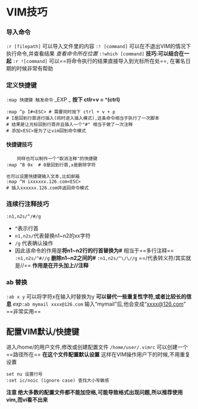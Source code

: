 # VIM技巧

### 导入命令
`:r [filepath]` 可以导入文件里的内容
 `:! [command]`  可以在不退出VIM的情况下执行命令,并查看结果
_查看命令所在位置_  `:!which [command]`
**技巧:可以结合在一起**
`:r ![command]` 可以==将命令执行的结果直接导入到光标所在处==,
在署名日期的时候非常有帮助


###  定义快捷键
`:map 快捷键 触发命令`
_EXP _  **按下 ctlr+v = ^(ctrl)**
```Linux
:map ^p I#<ESC> # 需要同时按下 ctrl + v + p
# I是回到行首进行插入(同时进入插入模式),这条命令相当于执行了一次脚本
# 结果是让光标回到行首并且插入一个"#" 相当于做了一次注释
# 添加<ESC>是为了让vim回到命令模式
```
#### 快捷键技巧

        同样也可以制作一个"取消注释"的快捷键
    :map ^B 0x  # 0是回到行首,x是删除字符       

    也可以设置快捷键输入文本,比如邮箱
    :map ^H ixxxxxx.126.com<ESC>
    # 插入xxxxxx.126.com并返回命令模式
  
### 连续行注释技巧

`:n1,n2s/^/#/g`
* ^表示行首
* `n1,n2s/`代表替换n1~n2的xx字符
* `/g` 代表确认操作
* 因此该命令的作用是**将n1~n2行的行首替换为#** 相当于==多行注释==
`:n1,n2s/^#//g` **删除n1~n2之间的#**
`:n1,n2s/^\/\//g` ==\/代表转义符/其实就是//==
**作用是在开头加上//注释**

### ab 替换

`:ab x y` 可以将字符x在输入时替换为y
**可以替代一些重复性字符,或者比较长的信息**
_exp_`:ab mymail xxxx@126.com`
输入“mymail”后,他会变成“xxxx@126.com”
==非常实用==

## 配置VIM默认/快捷键

进入/home/的用户文件,修改或创建配置文件
`/home/user/.vimrc` 可以创建一个==路径所在==
**在这个文件配置默认设置**
这样在VIM操作用户下的时候,不用重复设置

    set nu 设置行号
    :set ic/noic (ignore case) 查找大小写敏感
**注意 绝大多数的配置文件都不能加空格,可能导致格式出现问题,所以推荐使用vim,而vi看不出来**


